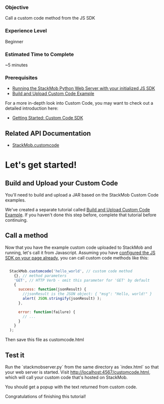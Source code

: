 <h3>Objective</h3>
Call a custom code method from the JS SDK

<h3>Experience Level</h3>
Beginner

<h3>Estimated Time to Complete</h3>
~5 minutes

<h3>Prerequisites</h3>

* <a href="https://dashboard.stackmob.com/sdks/js/config" target="_blank">Running the StackMob Python Web Server with your initialized JS SDK</a>
* <a href="https://developer.stackmob.com/tutorials/customcode/Build-and-Upload-Custom-Code-Example" target="_blank">Build and Upload Custom Code Example</a>  

For a more in-depth look into Custom Code, you may want to check out a detailed introduction here:
* <a href="http://developer.stackmob.com/tutorials/customcode/Getting-Started:-Custom-Code-SDK" target="_blank">Getting Started: Custom Code SDK</a>

<h2>Related API Documentation</h2>

* <a href="https://developer.stackmob.com/sdks/js/api#a-customcode" target="_blank">StackMob.customcode</a>

<h1>Let's get started!</h1>

<h2>Build and Upload your Custom Code</h2> 
You'll need to build and upload a JAR based on the StackMob Custom Code examples.

We've created a separate tutorial called <a href="https://developer.stackmob.com/tutorials/customcode/Build-and-Upload-Custom-Code-Example">Build and Upload Custom Code Example</a>. If you haven't done this step before, complete that tutorial before continuing.

<h2>Call a method</h2>

Now that you have the example custom code uploaded to StackMob and running, let's call it from Javascript.  Assuming you have
 <a href="https://dashboard.stackmob.com/sdks/js/config" target="_blank">configured the JS SDK on your page already</a>, you can call 
 custom code methods like this:

```javascript

  StackMob.customcode('hello_world', // custom code method
    {}, // method parameters
    'GET', // HTTP Verb - omit this parameter for 'GET' by default
    {
      success: function(jsonResult) {
        //jsonResult is the JSON object: { "msg": "Hello, world!" }
        alert( JSON.stringify(jsonResult) );
      },

      error: function(failure) {
        // ...
      }
    }
  );
```
Then save this file as customcode.html

<h2>Test it</h2>
Run the `stackmobserver.py` from the same directory as `index.html` so that your web server is started.  Visit <a href="http://localhost:4567/customcode.html" target="_blank">http://localhost:4567/customcode.html</a>, which will call your custom code that's hosted on StackMob.

You should get a popup with the text returned from custom code.

Congratulations of finishing this tutorial!
